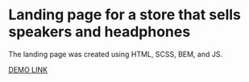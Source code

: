 # Landing page for a store that sells speakers and headphones

The landing page was created using HTML, SCSS, BEM, and JS.

[DEMO LINK](https://artem-kyrylenko.github.io/bose_landing/)
